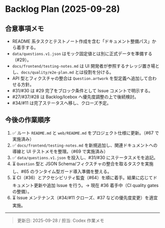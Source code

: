 # Backlog Plan (2025-09-28)

## 合意事項メモ

- README 系タスクとテストノート作成を含む「ドキュメント整備パス」から着手する。
- `data/questions.v1.json` はモック固定値とは別に正式データを準備する（#29）。
- `docs/frontend/testing-notes.md` は UI 開発者が参照するナレッジ置き場とし、`docs/quality/e2e-plan.md` とは役割を分ける。
- API 型とフィクスチャの整合は `Question.artwork` を型定義へ追加して合わせる方針。
- #31/#30 は #29 完了をブロック条件として Issue コメントで明示する。
- #27/#37/#28 は Backlog/Icebox へ優先度調整の上で後続検討。
- #34/#11 は完了ステータスへ移し、クローズ予定。

## 今後の作業順序

1. ✅ ルート `README.md` と `web/README.md` をプロジェクト仕様に更新。（#67 で実施済み）
2. ✅ `docs/frontend/testing-notes.md` を新規追加し、関連ドキュメントへの導線と UI テストメモを整理。（#69 で実施済み）
3. ✅ `data/questions.v1.json` を投入し、#31/#30 にステータスメモを追記。
4. ⏳ `Question` 型と JSON Schema/フィクスチャの整合を取るタスクを実施し、#65 のランタイム型ガード導入準備を整える。
5. ⏳ CI（#36）とアクセシビリティ監査（#64）を順に着手。結果に応じてドキュメント更新や追加 Issue を行う。→ 現在 #36 着手中（CI quality gates の整備）。
6. ⏳ Issue メンテナンス（#34/#11 クローズ、#37 などの優先度変更）を適宜実施。

---

> 更新日: 2025-09-28 / 担当: Codex 作業メモ
